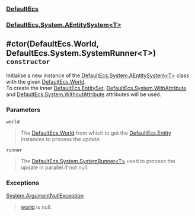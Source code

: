 ### [DefaultEcs](./DefaultEcs.md 'DefaultEcs')
### [DefaultEcs.System.AEntitySystem&lt;T&gt;](./DefaultEcs-System-AEntitySystem-T-.md 'DefaultEcs.System.AEntitySystem&lt;T&gt;')
## #ctor(DefaultEcs.World, DefaultEcs.System.SystemRunner&lt;T&gt;) `constructor`
Initialise a new instance of the [DefaultEcs.System.AEntitySystem&lt;T&gt;](./DefaultEcs-System-AEntitySystem-T-.md 'DefaultEcs.System.AEntitySystem&lt;T&gt;') class with the given [DefaultEcs.World](./DefaultEcs-World.md 'DefaultEcs.World').<br/>To create the inner [DefaultEcs.EntitySet](./DefaultEcs-EntitySet.md 'DefaultEcs.EntitySet'), [DefaultEcs.System.WithAttribute](./DefaultEcs-System-WithAttribute.md 'DefaultEcs.System.WithAttribute') and [DefaultEcs.System.WithoutAttribute](./DefaultEcs-System-WithoutAttribute.md 'DefaultEcs.System.WithoutAttribute') attributes will be used.
### Parameters

<a name='DefaultEcs-System-AEntitySystem-T---ctor(DefaultEcs-World-_DefaultEcs-System-SystemRunner-T-)-world'></a>
`world`
>The [DefaultEcs.World](./DefaultEcs-World.md 'DefaultEcs.World') from which to get the [DefaultEcs.Entity](./DefaultEcs-Entity.md 'DefaultEcs.Entity') instances to process the update.

<a name='DefaultEcs-System-AEntitySystem-T---ctor(DefaultEcs-World-_DefaultEcs-System-SystemRunner-T-)-runner'></a>
`runner`
>The [DefaultEcs.System.SystemRunner&lt;T&gt;](./DefaultEcs-System-SystemRunner-T-.md 'DefaultEcs.System.SystemRunner&lt;T&gt;') used to process the update in parallel if not null.
### Exceptions

[System.ArgumentNullException](https://docs.microsoft.com/en-us/dotnet/api/System.ArgumentNullException 'System.ArgumentNullException')
>[world](#DefaultEcs-System-AEntitySystem-T---ctor(DefaultEcs-World-_DefaultEcs-System-SystemRunner-T-)-world 'DefaultEcs.System.AEntitySystem&lt;T&gt;.#ctor(DefaultEcs.World, DefaultEcs.System.SystemRunner&lt;T&gt;).world') is null.
